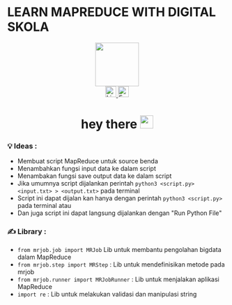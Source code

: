 # LEARN MAPREDUCE WITH DIGITAL SKOLA

<div id="header" align="center">
  <img src="https://media.giphy.com/media/cjbfyJrICOaKIXBWyG/giphy.gif" width="100"/>
</div>

<div id="badges" align="center">
  <a href="https://www.linkedin.com/in/sakabuana31/">
    <img src="https://img.shields.io/badge/LinkedIn-blue?style=for-the-badge&logo=linkedin&logoColor=white" height="25px" alt="LinkedIn Badge"/>
  </a>
  <a href="mailto:sakabuana.pa@gmail.com">
  <img src="https://img.shields.io/badge/-Email-c14438?style=flat-square&logo=Gmail&logoColor=white" height="25px" alt="Email Badge">
  </a>
</div>

<h1 align="center">
  hey there
  <img src="https://media.giphy.com/media/hvRJCLFzcasrR4ia7z/giphy.gif" width="30px"/>
</h1>

### :bulb: Ideas :
- Membuat script MapReduce untuk source benda
- Menambahkan fungsi input data ke dalam script
- Menambakan fungsi save output data ke dalam script
- Jika umumnya script dijalankan perintah `python3 <script.py> <input.txt> > <output.txt>` pada terminal
- Script ini dapat dijalan kan hanya dengan perintah `python3 <script.py>` pada terminal atau
- Dan juga script ini dapat langsung dijalankan dengan "Run Python File"

### :writing_hand: Library :
- `from mrjob.job import MRJob` Lib untuk membantu pengolahan bigdata dalam MapReduce
- `from mrjob.step import MRStep` : Lib untuk mendefinisikan metode pada mrjob
- `from mrjob.runner import MRJobRunner` : Lib untuk menjalakan aplikasi MapReduce
- `import re` : Lib untuk melakukan validasi dan manipulasi string
